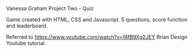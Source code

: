 Vanessa Graham Project Two - Quiz 

Game created with HTML, CSS and Javascript.  5 questions, score function and leaderboard.  

Referred to https://www.youtube.com/watch?v=f4fB9Xg2JEY  Brian Design Youtube tutorial.   
